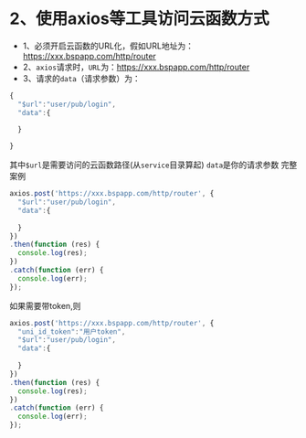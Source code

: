 # 2、使用axios等工具访问云函数方式
 
* 1、必须开启云函数的URL化，假如URL地址为：https://xxx.bspapp.com/http/router
* 2、`axios`请求时，`URL`为：https://xxx.bspapp.com/http/router
* 3、请求的`data`（请求参数）为：
```js
{
  "$url":"user/pub/login",
  "data":{
   
  }

}
```
其中`$url`是需要访问的云函数路径(从`service`目录算起)
`data`是你的请求参数
完整案例
```js
axios.post('https://xxx.bspapp.com/http/router', {
  "$url":"user/pub/login",
  "data":{
   
  }
})
.then(function (res) {
  console.log(res);
})
.catch(function (err) {
  console.log(err);
});
```
如果需要带token,则
```js
axios.post('https://xxx.bspapp.com/http/router', {
  "uni_id_token":"用户token",  
  "$url":"user/pub/login",
  "data":{
   
  }
})
.then(function (res) {
  console.log(res);
})
.catch(function (err) {
  console.log(err);
});

```
